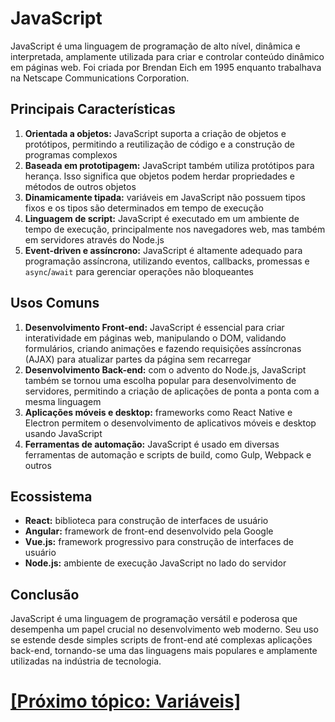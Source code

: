 # JavaScript

JavaScript é uma linguagem de programação de alto nível, dinâmica e interpretada, amplamente utilizada para criar e controlar conteúdo dinâmico em páginas web. Foi criada por Brendan Eich em 1995 enquanto trabalhava na Netscape Communications Corporation.

## Principais Características

1. **Orientada a objetos:** JavaScript suporta a criação de objetos e protótipos, permitindo a reutilização de código e a construção de programas complexos
2. **Baseada em prototipagem:** JavaScript também utiliza protótipos para herança. Isso significa que objetos podem herdar propriedades e métodos de outros objetos
3. **Dinamicamente tipada:** variáveis em JavaScript não possuem tipos fixos e os tipos são determinados em tempo de execução
4. **Linguagem de script:** JavaScript é executado em um ambiente de tempo de execução, principalmente nos navegadores web, mas também em servidores através do Node.js
5. **Event-driven e assíncrono:** JavaScript é altamente adequado para programação assíncrona, utilizando eventos, callbacks, promessas e `async`/`await` para gerenciar operações não bloqueantes

## Usos Comuns

1. **Desenvolvimento Front-end:** JavaScript é essencial para criar interatividade em páginas web, manipulando o DOM, validando formulários, criando animações e fazendo requisições assíncronas (AJAX) para atualizar partes da página sem recarregar
2. **Desenvolvimento Back-end:** com o advento do Node.js, JavaScript também se tornou uma escolha popular para desenvolvimento de servidores, permitindo a criação de aplicações de ponta a ponta com a mesma linguagem
3. **Aplicações móveis e desktop:** frameworks como React Native e Electron permitem o desenvolvimento de aplicativos móveis e desktop usando JavaScript
4. **Ferramentas de automação:** JavaScript é usado em diversas ferramentas de automação e scripts de build, como Gulp, Webpack e outros

## Ecossistema

- **React:** biblioteca para construção de interfaces de usuário
- **Angular:** framework de front-end desenvolvido pela Google
- **Vue.js:** framework progressivo para construção de interfaces de usuário
- **Node.js:** ambiente de execução JavaScript no lado do servidor

## Conclusão

JavaScript é uma linguagem de programação versátil e poderosa que desempenha um papel crucial no desenvolvimento web moderno. Seu uso se estende desde simples scripts de front-end até complexas aplicações back-end, tornando-se uma das linguagens mais populares e amplamente utilizadas na indústria de tecnologia.

# [[Próximo tópico: Variáveis]](./declaracao-variaveis.md)